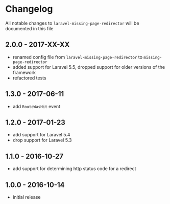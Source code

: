 # Changelog

All notable changes to `laravel-missing-page-redirector` will be documented in this file

## 2.0.0 - 2017-XX-XX

- renamed config file from `laravel-missing-page-redirector` to `missing-page-redirector`
- added support for Laravel 5.5, dropped support for older versions of the framework
- refactored tests

## 1.3.0 - 2017-06-11

- add `RouteWasHit`  event

## 1.2.0 - 2017-01-23

- add support for Laravel 5.4
- drop support for Laravel 5.3

## 1.1.0 - 2016-10-27

- add support for determining http status code for a redirect

## 1.0.0 - 2016-10-14

- initial release
